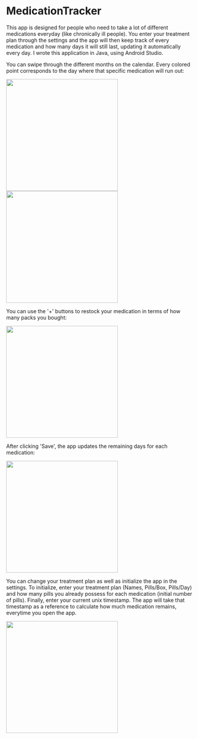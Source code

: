 # MedicationTracker


This app is designed for people who need to take a lot of
different medications everyday (like chronically ill people). You enter your
treatment plan through the settings and the app will then keep track of every medication and
how many days it will still last, updating it automatically every day. I wrote this application in Java, using Android Studio.



You can swipe through the different months on the calendar.
Every colored point corresponds to the day where that specific medication will
run out:

<img src="https://imgur.com/LMArYgu.png" width="300" />
<img src="https://imgur.com/0iXvw0H.png" width="300" />


You can use the '+' buttons to restock your medication in terms of how many packs you bought:

<img src="https://imgur.com/0TrAqvf.png" width="300" />


After clicking 'Save', the app updates the remaining days for each medication:

<img src="https://imgur.com/JsGjG0n.png" width="300" />


You can change your treatment plan as well as initialize the app in the settings.
To initialize, enter your treatment plan (Names, Pills/Box, Pills/Day) and how many pills you already possess
for each medication (initial number of pills). Finally, enter your current unix timestamp. The app will take that timestamp
as a reference to calculate how much medication remains, everytime you open the app.

<img src="https://imgur.com/wm3T3dk.png" width="300" />
